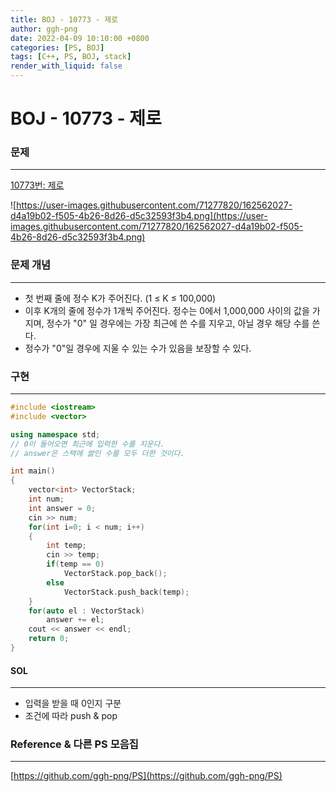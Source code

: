 ```yaml
---
title: BOJ - 10773 - 제로
author: ggh-png
date: 2022-04-09 10:10:00 +0800
categories: [PS, BOJ]
tags: [C++, PS, BOJ, stack]
render_with_liquid: false
---
```



# BOJ - 10773 - 제로

### 문제

---

[10773번: 제로](https://www.acmicpc.net/problem/10773)

![https://user-images.githubusercontent.com/71277820/162562027-d4a19b02-f505-4b26-8d26-d5c32593f3b4.png](https://user-images.githubusercontent.com/71277820/162562027-d4a19b02-f505-4b26-8d26-d5c32593f3b4.png)

### 문제 개념

---

- 첫 번째 줄에 정수 K가 주어진다. (1 ≤ K ≤ 100,000)
- 이후 K개의 줄에 정수가 1개씩 주어진다. 정수는 0에서 1,000,000 사이의 값을 가지며, 정수가 "0" 일 경우에는 가장 최근에 쓴 수를 지우고, 아닐 경우 해당 수를 쓴다.
- 정수가 "0"일 경우에 지울 수 있는 수가 있음을 보장할 수 있다.

### 구현

---

```cpp
#include <iostream>
#include <vector>

using namespace std;
// 0이 들어오면 최근에 입력한 수를 지운다. 
// answer은 스택에 쌇인 수를 모두 더한 것이다. 

int main()
{
    vector<int> VectorStack;
    int num; 
    int answer = 0;
    cin >> num;
    for(int i=0; i < num; i++)
    {
        int temp;
        cin >> temp;
        if(temp == 0)
            VectorStack.pop_back();
        else 
            VectorStack.push_back(temp);
    }
    for(auto el : VectorStack)
        answer += el;
    cout << answer << endl;
    return 0;
}
```

#### SOL

---

- 입력을 받을 때 0인지 구분
- 조건에 따라 push & pop

### Reference & 다른 PS 모음집

---

[https://github.com/ggh-png/PS](https://github.com/ggh-png/PS)
